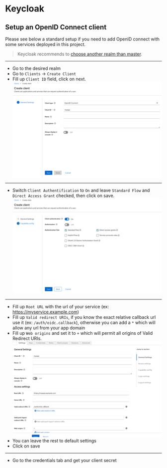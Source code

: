 # Keycloak

## Setup an OpenID Connect client

Please see below a standard setup if you need to add OpenID connect with some services deployed in this project.

> Keycloak recommends to [choose another realm than master](https://www.keycloak.org/docs/latest/server_admin/#the-master-realm).
---
- Go to the desired realm
- Go to `Clients` -> `Create Client`
- Fill up `Client ID` field, click on next.
  ![First step](../../docs/images/keycloak-oidc-1.png)
---
- Switch `Client Authentification` to `On` and leave `Standard Flow` and `Direct Access Grant` checked, then click on save.
  ![First step](../../docs/images/keycloak-oidc-2.png)
---
- Fill up `Root URL` with the url of your service (ex: https://myservice.example.com)
- Fill up `Valid redirect URIs`, if you know the exact relative callback url use it (ex: `/auth/oidc.callback`), otherwise you can add a `*` which will allow any url from your app domain
- Fill up `Web origins` and set it to `+` which will permit all origins of Valid Redirect URIs.
  ![First step](../../docs/images/keycloak-oidc-3.png)
- You can leave the rest to default settings
- Click on save
---
- Go to the credentials tab and get your client secret